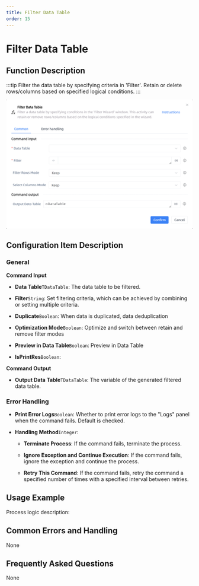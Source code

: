 ```yaml
---
title: Filter Data Table
order: 15
---
```


# Filter Data Table

## Function Description

:::tip 
Filter the data table by specifying criteria in 'Filter'. Retain or delete rows/columns based on specified logical conditions.
:::

![Filter Data Table](../../../assets/Filter%20Data%20Table_command.png)

## Configuration Item Description

### General

**Command Input**

- **Data Table**`TDataTable`: The data table to be filtered.

- **Filter**`String`: Set filtering criteria, which can be achieved by combining or setting multiple criteria.

- **Duplicate**`Boolean`: When data is duplicated, data deduplication

- **Optimization Mode**`Boolean`: Optimize and switch between retain and remove filter modes

- **Preview in Data Table**`Boolean`: Preview in Data Table

- **IsPrintRes**`Boolean`: 


**Command Output**

- **Output Data Table**`TDataTable`: The variable of the generated filtered data table.

### Error Handling

- **Print Error Logs**`Boolean`: Whether to print error logs to the "Logs" panel when the command fails. Default is checked. 

- **Handling Method**`Integer`:

    - **Terminate Process**: If the command fails, terminate the process.

    - **Ignore Exception and Continue Execution**: If the command fails, ignore the exception and continue the process.

    - **Retry This Command**: If the command fails, retry the command a specified number of times with a specified interval between retries.

## Usage Example

Process logic description:

## Common Errors and Handling

None

## Frequently Asked Questions

None

